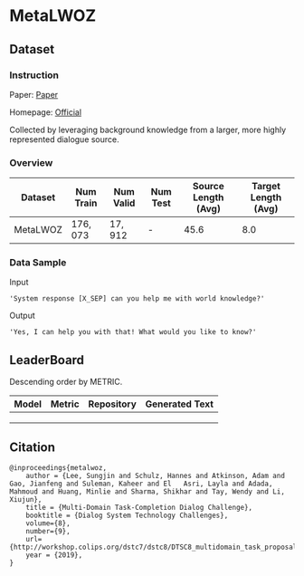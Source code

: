 # MetaLWOZ

## Dataset

### Instruction

Paper: [Paper](http://workshop.colips.org/dstc7/dstc8/DTSC8_multidomain_task_proposal.pdf)

Homepage: [Official](https://www.microsoft.com/en-us/research/project/metalwoz/)

Collected by leveraging background knowledge from a larger, more highly represented dialogue source.

### Overview

| Dataset  | Num Train | Num Valid | Num Test | Source Length (Avg) | Target Length (Avg) |
| -------- | --------- | --------- | -------- | ------------------- | ------------------- |
| MetaLWOZ | $176,073$ | $17,912$  | -        | $45.6$              | $8.0$               |

### Data Sample

Input

```
'System response [X_SEP] can you help me with world knowledge?'
```

Output

```
'Yes, I can help you with that! What would you like to know?'
```


## LeaderBoard

Descending order by METRIC.

| Model | Metric | Repository | Generated Text |
| ----- | ------ | ---------- | -------------- |
|       |        |            |                |
|       |        |            |                |
|       |        |            |                |

## Citation

```
@inproceedings{metalwoz,
	author = {Lee, Sungjin and Schulz, Hannes and Atkinson, Adam and Gao, Jianfeng and Suleman, Kaheer and El 	Asri, Layla and Adada, Mahmoud and Huang, Minlie and Sharma, Shikhar and Tay, Wendy and Li, Xiujun},
	title = {Multi-Domain Task-Completion Dialog Challenge},
	booktitle = {Dialog System Technology Challenges},
	volume={8},
	number={9},
	url={http://workshop.colips.org/dstc7/dstc8/DTSC8_multidomain_task_proposal.pdf},
	year = {2019},
}
```

